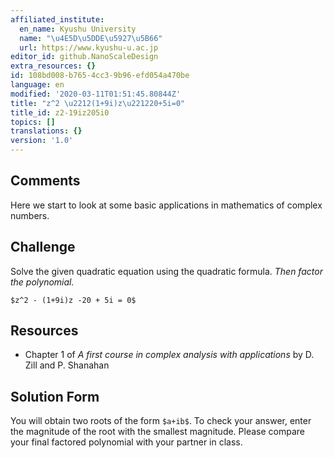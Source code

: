 ```yaml
---
affiliated_institute:
  en_name: Kyushu University
  name: "\u4E5D\u5DDE\u5927\u5B66"
  url: https://www.kyushu-u.ac.jp
editor_id: github.NanoScaleDesign
extra_resources: {}
id: 108bd008-b765-4cc3-9b96-efd054a470be
language: en
modified: '2020-03-11T01:51:45.80844Z'
title: "z^2 \u2212(1+9i)z\u221220+5i=0"
title_id: z2-19iz205i0
topics: []
translations: {}
version: '1.0'
---
```


## Comments
Here we start to look at some basic applications in mathematics of complex numbers.

## Challenge
Solve the given quadratic equation using the quadratic formula.
*Then factor the polynomial.*

`$z^2 - (1+9i)z -20 + 5i = 0$`

## Resources
- Chapter 1 of *A first course in complex analysis with applications* by D. Zill and P. Shanahan


## Solution Form
You will obtain two roots of the form `$a+ib$`.
To check your answer, enter the magnitude of the root with the smallest magnitude.
Please compare your final factored polynomial with your partner in class.
